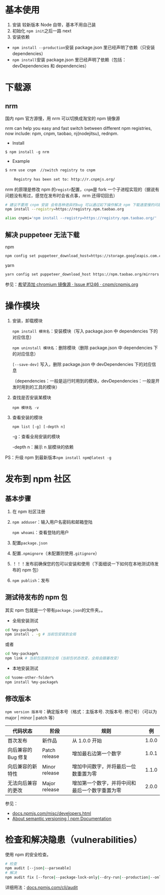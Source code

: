 # 基本使用

1.  安装
    较新版本 Node 自带，基本不用自己装
2.  初始化
    `npm init`之后一路 next
3.  安装依赖

-   `npm install --production`安装 package.json 里已经声明了依赖（只安装 dependencies）
-   `npm install`安装 package.json 里已经声明了依赖（包括：devDependencies 和 dependencies）

# 下载源

## nrm

国内 npm 官方源慢，用 nrm 可以切换成淘宝的 npm 镜像源 

nrm can help you easy and fast switch between different npm registries, now include: npm, cnpm, taobao, nj(nodejitsu), rednpm.

-   Install

`$ npm install -g nrm`

-   Example

```bash
$ nrm use cnpm  //switch registry to cnpm
 
    Registry has been set to: http://r.cnpmjs.org/
```

nrm 的原理是修改 npm 的`registr`配置，`cnpm`是 fork 一个子进程实现的（据说有问题没有用过，感觉在发布时会省点事，nrm 还得切回去）

```bash
# 建议不要用 cnpm 安装 会有各种诡异的bug 可以通过如下操作解决 npm 下载速度慢的问题
npm install --registry=https://registry.npm.taobao.org
```

```bash
alias cnpmi='npm install --registry=https://registry.npm.taobao.org/'
```

## 解决 puppeteer 无法下载

npm

```bash
npm config set puppeteer_download_host=https://storage.googleapis.com.cnpmjs.org
```

yarn

```bash
yarn config set puppeteer_download_host https://npm.taobao.org/mirrors
```

参见：[希望添加 chromium 镜像源 · Issue #1246 · cnpm/cnpmjs.org](https://github.com/cnpm/cnpmjs.org/issues/1246)

# 操作模块

1.  安装，卸载模块 

    `npm install 模块名`：安装模块（写入 package.json 中 dependencies 下的对应信息）

    `npm uninstall 模块名`：删除模块（删除 package.json 中 dependencies 下的对应信息）

    `[--save-dev]` 写入，删除 package.json 中 devDependencies 下的对应信息

    （dependencies：一般是运行时用到的模块，devDependencies：一般是开发时用到的工具的模块）
2.  查找是否安装某模块 

    `npm 模块名 -v`
3.  查看安装的模块 

    `npm list [-g] [-depth n]`

    \-g：查看全局安装的模块 

    \-depth n：展示 n 层模块的依赖

PS：升级 npm 到最新版本`npm install npm@latest -g`

# 发布到 npm 社区

## 基本步骤

1.  在 npm 社区注册
2.  `npm adduser`：输入用户名密码和邮箱登陆 

    `npm whoami`：查看登陆的用户
3.  配置`package.json`
4.  配置`.npmignore`（未配置则使用`.gitignore`）
5.  ！！！发布前确保您的包可以安装和使用（下面细说一下如何在本地测试待发布的 npm 包）
6.  `npm publish`：发布

## 测试待发布的 npm 包

其实 npm 包就是一个带有`package.json`的文件夹。。

-   全局安装测试

```bash
cd %my-package%
npm install . -g # 当前包安装到全局
```

或者

```bash
cd %my-package%
npm link # 当前包连接到全局（当前包状态改变，全局会跟着改变）
```

-   本地安装测试

```bash
cd %some-other-folder%
npm install %my-package%
```

## 修改版本

`npm version 版本号`：确定版本号（格式：主版本号. 次版本号. 修订号）（可以为 major | minor | patch 等）

| 代码状态         | 阶段            | 规则                      | 例     |
| ------------ | ------------- | ----------------------- | ----- |
| 首次发布         | 新作品           | 从 1.0.0 开始              | 1.0.0 |
| 向后兼容的 Bug 修复 | Patch release | 增加最右边第一个数字              | 1.0.1 |
| 向后兼容的新特性     | Minor release | 增加中间数字，并将最后一位数重置为零      | 1.1.0 |
| 无法向后兼容的更改    | Major release | 增加第一个数字，并将中间和最后一个数字重置为零 | 2.0.0 |

参见：

-   [docs.npmjs.com/misc/developers.html](https://docs.npmjs.com/misc/developers.html)
-   [About semantic versioning | npm Documentation](https://docs.npmjs.com/about-semantic-versioning#incrementing-semantic-versions-in-published-packages)

# 检查和解决隐患（vulnerabilities）

使用 npm 的安全检查。

```bash
# 检查
npm audit [--json|--parseable]
# 解决
npm audit fix [--force|--package-lock-only|--dry-run|--production|--only=dev]
```

详细用法：[docs.npmjs.com/cli/audit](https://docs.npmjs.com/cli/audit)
